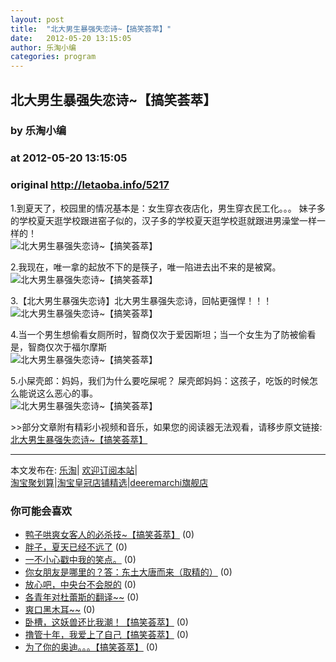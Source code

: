```yaml
---
layout: post
title:  "北大男生暴强失恋诗~【搞笑荟萃】"
date:   2012-05-20 13:15:05
author: 乐淘小编
categories: program
---
```


## 北大男生暴强失恋诗~【搞笑荟萃】
### by 乐淘小编
### at 2012-05-20 13:15:05
### original <http://letaoba.info/5217>

<p>1.到夏天了，校园里的情况基本是：女生穿衣夜店化，男生穿衣民工化。。。 妹子多的学校夏天逛学校跟进窑子似的，汉子多的学校夏天逛学校逛就跟进男澡堂一样一样的！<br>
<img src="http://ww2.sinaimg.cn/large/79b0d845jw1dspil5nu1gj.jpg" alt="北大男生暴强失恋诗~【搞笑荟萃】" title="北大男生暴强失恋诗~【搞笑荟萃】"></p>
<p>2.我现在，唯一拿的起放不下的是筷子，唯一陷进去出不来的是被窝。<br>
<img src="http://ww3.sinaimg.cn/large/8c9dc208jw1dsqmyppgegj.jpg" alt="北大男生暴强失恋诗~【搞笑荟萃】" title="北大男生暴强失恋诗~【搞笑荟萃】"></p>
<p>3.【北大男生暴强失恋诗】北大男生暴强失恋诗，回帖更强悍！！！<br>
<img src="http://ww4.sinaimg.cn/large/7d9de694jw1dsq3w4i5v2j.jpg" alt="北大男生暴强失恋诗~【搞笑荟萃】" title="北大男生暴强失恋诗~【搞笑荟萃】"></p>
<p>4.当一个男生想偷看女厕所时，智商仅次于爱因斯坦；当一个女生为了防被偷看是，智商仅次于福尔摩斯<br>
<img src="http://ww3.sinaimg.cn/large/97091e55tw1dsoq3yj8e9g.gif" alt="北大男生暴强失恋诗~【搞笑荟萃】" title="北大男生暴强失恋诗~【搞笑荟萃】"></p>
<p>5.小屎壳郎：妈妈，我们为什么要吃屎呢？ 屎壳郎妈妈：这孩子，吃饭的时候怎么能说这么恶心的事。<br>
<img src="http://ww2.sinaimg.cn/large/787759e3jw1dspvvgcxz5j.jpg" alt="北大男生暴强失恋诗~【搞笑荟萃】" title="北大男生暴强失恋诗~【搞笑荟萃】"></p>
<p>&gt;&gt;部分文章附有精彩小视频和音乐，如果您的阅读器无法观看，请移步原文链接:<a href="http://letaoba.info/5217">北大男生暴强失恋诗~【搞笑荟萃】</a>
<hr>
本文发布在: <a href="http://letaoba.info">乐淘</a>| <a href="http://letaoba.info/feed">欢迎订阅本站</a>|
<br>
<a href="http://www.taobao.com/go/chn/tbk_channel/jkwt.php?pid=mm_14340546_2405588_9605426&amp;eventid=102405" rel="external nofollow">淘宝聚划算</a>|<a href="http://www.taobao.com/go/chn/tbk_channel/huangguan.php?pid=mm_14340546_2434133_9338368&amp;eventid=101858" rel="external nofollow">淘宝皇冠店铺精选</a>|<a href="http://s.click.taobao.com/t_8?e=7HZ5x%2BOzdsYUBq8G4nHLsBOiWn0%3D&amp;p=mm_14340546_0_0" rel="external nofollow">deeremarchi旗舰店</a></p>
<h3>你可能会喜欢</h3><ul><li><a href="http://letaoba.info/5046" title="鸭子哄爽女客人的必杀技~【搞笑荟萃】 (2012 年 5 月 16 日)">鸭子哄爽女客人的必杀技~【搞笑荟萃】</a> (0)</li><li><a href="http://letaoba.info/4671" title="胖子，夏天已经不远了 (2012 年 5 月 3 日)">胖子，夏天已经不远了</a> (0)</li><li><a href="http://letaoba.info/4636" title="一不小心戳中我的笑点。 (2012 年 5 月 3 日)">一不小心戳中我的笑点。</a> (0)</li><li><a href="http://letaoba.info/4539" title="你女朋友是哪里的？答：东土大唐而来（取精的） (2012 年 4 月 30 日)">你女朋友是哪里的？答：东土大唐而来（取精的）</a> (0)</li><li><a href="http://letaoba.info/3927" title="放心吧，中央台不会脱的 (2012 年 4 月 8 日)">放心吧，中央台不会脱的</a> (0)</li><li><a href="http://letaoba.info/3794" title="各青年对杜蕾斯的翻译~~ (2012 年 4 月 3 日)">各青年对杜蕾斯的翻译~~</a> (0)</li><li><a href="http://letaoba.info/3779" title="爽口黑木耳~~ (2012 年 4 月 3 日)">爽口黑木耳~~</a> (0)</li><li><a href="http://letaoba.info/4920" title="卧槽，这妖兽还比我潮！【搞笑荟萃】 (2012 年 5 月 13 日)">卧槽，这妖兽还比我潮！【搞笑荟萃】</a> (0)</li><li><a href="http://letaoba.info/4883" title="撸管十年，我爱上了自己【搞笑荟萃】 (2012 年 5 月 12 日)">撸管十年，我爱上了自己【搞笑荟萃】</a> (0)</li><li><a href="http://letaoba.info/4868" title="为了你的奥迪。。。【搞笑荟萃】 (2012 年 5 月 11 日)">为了你的奥迪。。。【搞笑荟萃】</a> (0)</li></ul><img src="http://feeds.feedburner.com/~r/blogspot/CRBRG/~4/STaebBpvoyo" height="1" width="1">